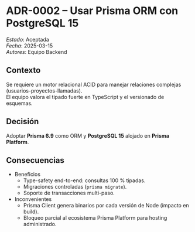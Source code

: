 # ADR-0002 – Usar Prisma ORM con PostgreSQL 15

*Estado*: Aceptada  
*Fecha*: 2025-03-15  
*Autores*: Equipo Backend

## Contexto
Se requiere un motor relacional ACID para manejar relaciones complejas (usuarios-proyectos-llamadas).  
El equipo valora el tipado fuerte en TypeScript y el versionado de esquemas.

## Decisión
Adoptar **Prisma 6.9** como ORM y **PostgreSQL 15** alojado en **Prisma Platform**.

## Consecuencias
* Beneficios  
  * Type-safety end-to-end: consultas 100 % tipadas.  
  * Migraciones controladas (`prisma migrate`).  
  * Soporte de transacciones multi-paso.  
* Inconvenientes  
  * Prisma Client genera binarios por cada versión de Node (impacto en build).  
  * Bloqueo parcial al ecosistema Prisma Platform para hosting administrado.  
